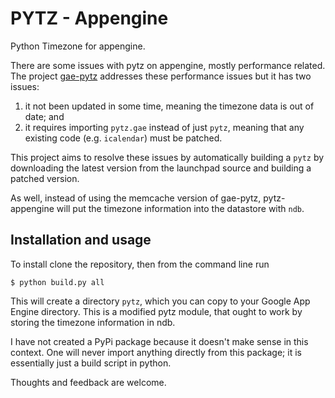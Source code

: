 PYTZ - Appengine
================

Python Timezone for appengine.

There are some issues with pytz on appengine, mostly performance related. The
project [gae-pytz](https://code.google.com/p/gae-pytz/) addresses these
performance issues but it has two issues:

1. it not been updated in some time, meaning the timezone data is out of date;
   and
2. it requires importing `pytz.gae` instead of just `pytz`, meaning that any
   existing code (e.g. `icalendar`) must be patched.

This project aims to resolve these issues by automatically building a `pytz` by
downloading the latest version from the launchpad source and building a patched
version.

As well, instead of using the memcache version of gae-pytz, pytz-appengine will
put the timezone information into the datastore with `ndb`.

## Installation and usage

To install clone the repository, then from the command line run

    $ python build.py all

This will create a directory `pytz`, which you can copy to your Google App
Engine directory. This is a modified pytz module, that ought to work by storing
the timezone information in ndb. 

I have not created a PyPi package because it doesn't make sense in this
context. One will never import anything directly from this package; it is
essentially just a build script in python.

Thoughts and feedback are welcome.



